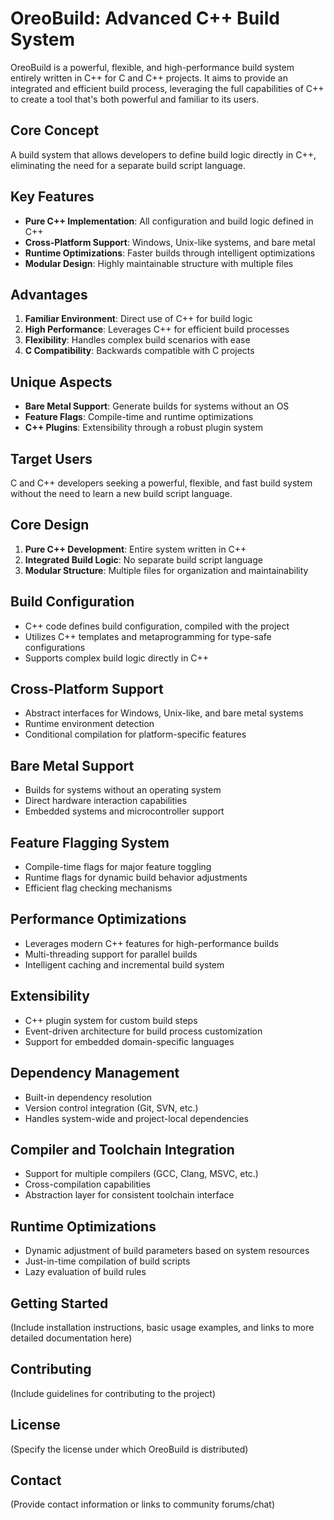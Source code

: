 # OreoBuild: Advanced C++ Build System

OreoBuild is a powerful, flexible, and high-performance build system entirely written in C++ for C and C++ projects. It aims to provide an integrated and efficient build process, leveraging the full capabilities of C++ to create a tool that's both powerful and familiar to its users.

## Core Concept

A build system that allows developers to define build logic directly in C++, eliminating the need for a separate build script language.

## Key Features

- **Pure C++ Implementation**: All configuration and build logic defined in C++
- **Cross-Platform Support**: Windows, Unix-like systems, and bare metal
- **Runtime Optimizations**: Faster builds through intelligent optimizations
- **Modular Design**: Highly maintainable structure with multiple files

## Advantages

1. **Familiar Environment**: Direct use of C++ for build logic
2. **High Performance**: Leverages C++ for efficient build processes
3. **Flexibility**: Handles complex build scenarios with ease
4. **C Compatibility**: Backwards compatible with C projects

## Unique Aspects

- **Bare Metal Support**: Generate builds for systems without an OS
- **Feature Flags**: Compile-time and runtime optimizations
- **C++ Plugins**: Extensibility through a robust plugin system

## Target Users

C and C++ developers seeking a powerful, flexible, and fast build system without the need to learn a new build script language.

## Core Design

1. **Pure C++ Development**: Entire system written in C++
2. **Integrated Build Logic**: No separate build script language
3. **Modular Structure**: Multiple files for organization and maintainability

## Build Configuration

- C++ code defines build configuration, compiled with the project
- Utilizes C++ templates and metaprogramming for type-safe configurations
- Supports complex build logic directly in C++

## Cross-Platform Support

- Abstract interfaces for Windows, Unix-like, and bare metal systems
- Runtime environment detection
- Conditional compilation for platform-specific features

## Bare Metal Support

- Builds for systems without an operating system
- Direct hardware interaction capabilities
- Embedded systems and microcontroller support

## Feature Flagging System

- Compile-time flags for major feature toggling
- Runtime flags for dynamic build behavior adjustments
- Efficient flag checking mechanisms

## Performance Optimizations

- Leverages modern C++ features for high-performance builds
- Multi-threading support for parallel builds
- Intelligent caching and incremental build system

## Extensibility

- C++ plugin system for custom build steps
- Event-driven architecture for build process customization
- Support for embedded domain-specific languages

## Dependency Management

- Built-in dependency resolution
- Version control integration (Git, SVN, etc.)
- Handles system-wide and project-local dependencies

## Compiler and Toolchain Integration

- Support for multiple compilers (GCC, Clang, MSVC, etc.)
- Cross-compilation capabilities
- Abstraction layer for consistent toolchain interface

## Runtime Optimizations

- Dynamic adjustment of build parameters based on system resources
- Just-in-time compilation of build scripts
- Lazy evaluation of build rules

## Getting Started

(Include installation instructions, basic usage examples, and links to more detailed documentation here)

## Contributing

(Include guidelines for contributing to the project)

## License

(Specify the license under which OreoBuild is distributed)

## Contact

(Provide contact information or links to community forums/chat)
